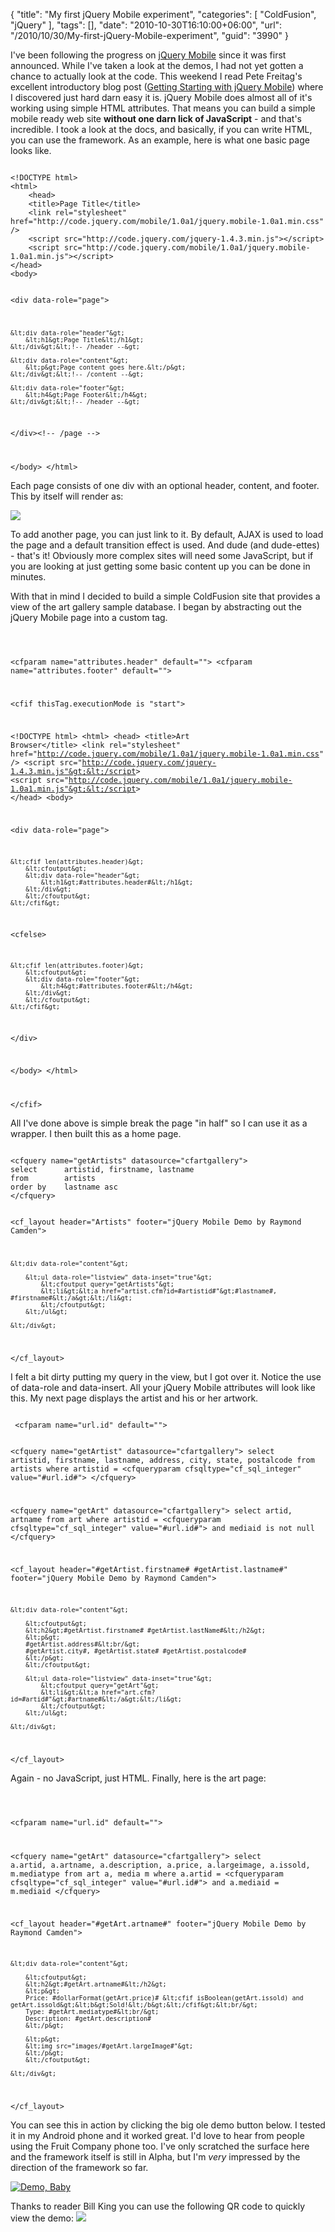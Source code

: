 {
	"title": "My first jQuery Mobile experiment",
	"categories": [
		"ColdFusion",
		"jQuery"
	],
	"tags": [],
	"date": "2010-10-30T16:10:00+06:00",
	"url": "/2010/10/30/My-first-jQuery-Mobile-experiment",
	"guid": "3990"
}

I've been following the progress on <a href="http://jquerymobile.com/">jQuery Mobile</a> since it was first announced. While I've taken a look at the demos, I had not yet gotten a chance to actually look at the code. This weekend I read Pete Freitag's excellent introductory blog post (<a href="http://www.petefreitag.com/item/766.cfm">Getting Starting with jQuery Mobile</a>) where I discovered just hard darn easy it is. jQuery Mobile does almost all of it's working using simple HTML attributes. That means you can build a simple mobile ready web site <b>without one darn lick of JavaScript</b> - and that's incredible. I took a look at the docs, and basically, if you can write HTML, you can use the framework. As an example, here is what one basic page looks like.
<!--more-->
<p>

<code>
&lt;!DOCTYPE html&gt; 
&lt;html&gt; 
	&lt;head&gt; 
	&lt;title&gt;Page Title&lt;/title&gt; 
	&lt;link rel="stylesheet" href="http://code.jquery.com/mobile/1.0a1/jquery.mobile-1.0a1.min.css" /&gt;
	&lt;script src="http://code.jquery.com/jquery-1.4.3.min.js"&gt;&lt;/script&gt;
	&lt;script src="http://code.jquery.com/mobile/1.0a1/jquery.mobile-1.0a1.min.js"&gt;&lt;/script&gt;
&lt;/head&gt; 
&lt;body&gt; 

&lt;div data-role="page"&gt;

	&lt;div data-role="header"&gt;
		&lt;h1&gt;Page Title&lt;/h1&gt;
	&lt;/div&gt;&lt;!-- /header --&gt;

	&lt;div data-role="content"&gt;	
		&lt;p&gt;Page content goes here.&lt;/p&gt;		
	&lt;/div&gt;&lt;!-- /content --&gt;

	&lt;div data-role="footer"&gt;
		&lt;h4&gt;Page Footer&lt;/h4&gt;
	&lt;/div&gt;&lt;!-- /header --&gt;
&lt;/div&gt;&lt;!-- /page --&gt;

&lt;/body&gt;
&lt;/html&gt;
</code>

<p>

Each page consists of one div with an optional header, content, and footer. This by itself will render as:

<p>

<img src="http://static.raymondcamden.com/images/Capture20.PNG" />

<p>

To add another page, you can just link to it. By default, AJAX is used to load the page and a default transition effect is used. And dude (and dude-ettes) - that's it! Obviously more complex sites will need some JavaScript, but if you are looking at just getting some basic content up you can be done in minutes. 

<p>

With that in mind I decided to build a simple ColdFusion site that provides a view of the art gallery sample database. I began by abstracting out the jQuery Mobile page into a custom tag.

<p>

<code>

&lt;cfparam name="attributes.header" default=""&gt;
&lt;cfparam name="attributes.footer" default=""&gt;

&lt;cfif thisTag.executionMode is "start"&gt;

	
&lt;!DOCTYPE html&gt; 
&lt;html&gt; 
	&lt;head&gt; 
	&lt;title&gt;Art Browser&lt;/title&gt; 
	&lt;link rel="stylesheet" href="http://code.jquery.com/mobile/1.0a1/jquery.mobile-1.0a1.min.css" /&gt;
	&lt;script src="http://code.jquery.com/jquery-1.4.3.min.js"&gt;&lt;/script&gt;
	&lt;script src="http://code.jquery.com/mobile/1.0a1/jquery.mobile-1.0a1.min.js"&gt;&lt;/script&gt;
&lt;/head&gt; 
&lt;body&gt; 

	
&lt;div data-role="page"&gt;

	&lt;cfif len(attributes.header)&gt;
		&lt;cfoutput&gt;
		&lt;div data-role="header"&gt;
			&lt;h1&gt;#attributes.header#&lt;/h1&gt;
		&lt;/div&gt;
		&lt;/cfoutput&gt;
	&lt;/cfif&gt;

&lt;cfelse&gt;

	&lt;cfif len(attributes.footer)&gt;
		&lt;cfoutput&gt;
		&lt;div data-role="footer"&gt;
			&lt;h4&gt;#attributes.footer#&lt;/h4&gt;
		&lt;/div&gt;
		&lt;/cfoutput&gt;
	&lt;/cfif&gt;
	
&lt;/div&gt;

&lt;/body&gt;
&lt;/html&gt;

&lt;/cfif&gt;
</code>

<p>

All I've done above is simple break the page "in half" so I can use it as a wrapper. I then built this as a home page.

<p>

<code>
&lt;cfquery name="getArtists" datasource="cfartgallery"&gt;
select		artistid, firstname, lastname
from		artists
order by	lastname asc
&lt;/cfquery&gt;

&lt;cf_layout header="Artists" footer="jQuery Mobile Demo by Raymond Camden"&gt;

	&lt;div data-role="content"&gt;	
	
		&lt;ul data-role="listview" data-inset="true"&gt;
			&lt;cfoutput query="getArtists"&gt;
			&lt;li&gt;&lt;a href="artist.cfm?id=#artistid#"&gt;#lastname#, #firstname#&lt;/a&gt;&lt;/li&gt;
			&lt;/cfoutput&gt;
		&lt;/ul&gt;
		
	&lt;/div&gt;

&lt;/cf_layout&gt;
</code>

<p>

I felt a bit dirty putting my query in the view, but I got over it. Notice the use of data-role and data-insert. All your jQuery Mobile attributes will look like this. My next page displays the artist and his or her artwork.

<p>

<code>
 &lt;cfparam name="url.id" default=""&gt;

&lt;cfquery name="getArtist" datasource="cfartgallery"&gt;
select		artistid, firstname, lastname, address, city, state, postalcode
from		artists
where		artistid = &lt;cfqueryparam cfsqltype="cf_sql_integer" value="#url.id#"&gt;
&lt;/cfquery&gt;

&lt;cfquery name="getArt" datasource="cfartgallery"&gt;
select		artid, artname
from		art
where		artistid = &lt;cfqueryparam cfsqltype="cf_sql_integer" value="#url.id#"&gt;
and			mediaid is not null
&lt;/cfquery&gt;

&lt;cf_layout header="#getArtist.firstname# #getArtist.lastname#" footer="jQuery Mobile Demo by Raymond Camden"&gt;

	&lt;div data-role="content"&gt;

		&lt;cfoutput&gt;	
		&lt;h2&gt;#getArtist.firstname# #getArtist.lastName#&lt;/h2&gt;
		&lt;p&gt;
		#getArtist.address#&lt;br/&gt;
		#getArtist.city#, #getArtist.state# #getArtist.postalcode#
		&lt;/p&gt;
		&lt;/cfoutput&gt;

		&lt;ul data-role="listview" data-inset="true"&gt;
			&lt;cfoutput query="getArt"&gt;
			&lt;li&gt;&lt;a href="art.cfm?id=#artid#"&gt;#artname#&lt;/a&gt;&lt;/li&gt;
			&lt;/cfoutput&gt;
		&lt;/ul&gt;

	&lt;/div&gt;


&lt;/cf_layout&gt;
</code>

<p>

Again - no JavaScript, just HTML. Finally, here is the art page:

<p>

<code>

&lt;cfparam name="url.id" default=""&gt;

&lt;cfquery name="getArt" datasource="cfartgallery"&gt;
select		a.artid, a.artname, a.description, a.price, a.largeimage, a.issold, m.mediatype
from		art a, media m
where		a.artid = &lt;cfqueryparam cfsqltype="cf_sql_integer" value="#url.id#"&gt;
and			a.mediaid = m.mediaid
&lt;/cfquery&gt;

&lt;cf_layout header="#getArt.artname#" footer="jQuery Mobile Demo by Raymond Camden"&gt;

	&lt;div data-role="content"&gt;

		&lt;cfoutput&gt;	
		&lt;h2&gt;#getArt.artname#&lt;/h2&gt;
		&lt;p&gt;
		Price: #dollarFormat(getArt.price)# &lt;cfif isBoolean(getArt.issold) and getArt.issold&gt;&lt;b&gt;Sold!&lt;/b&gt;&lt;/cfif&gt;&lt;br/&gt;
		Type: #getArt.mediatype#&lt;br/&gt;
		Description: #getArt.description#
		&lt;/p&gt;

		&lt;p&gt;
		&lt;img src="images/#getArt.largeImage#"&gt;
		&lt;/p&gt;
		&lt;/cfoutput&gt;

	&lt;/div&gt;


&lt;/cf_layout&gt;
</code>

<p>

You can see this in action by clicking the big ole demo button below. I tested it in my Android phone and it worked great. I'd love to hear from people using the Fruit Company phone too. I've only scratched the surface here and the framework itself is still in Alpha, but I'm <i>very</i> impressed by the direction of the framework so far.

<p>

<a href="http://www.coldfusionjedi.com/demos/mobileart"><img src="http://static.raymondcamden.com/images/cfjedi/icon_128.png" title="Demo, Baby" border="0"></a>

<p>

Thanks to reader Bill King you can use the following QR code to quickly view the demo: <img src="http://chart.apis.google.com/chart?cht=qr&chs=300x300&chl=http://www.coldfusionjedi.com/demos/mobileart/&chld=H">